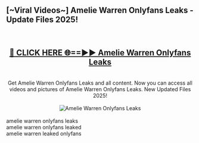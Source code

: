 <h2>[~Viral Videos~] Amelie Warren Onlyfans Leaks - Update Files 2025!</h2>
<br>
<div align="center">
<h2><a href="https://betterlinks.top/A2PfLJ" rel="nofollow">🔴 CLICK HERE 🌐==►► Amelie Warren Onlyfans Leaks</a></h2>
<br>
Get Amelie Warren Onlyfans Leaks and all content. Now you can access all videos and pictures of Amelie Warren Onlyfans Leaks. New Updated Files 2025!
<br>
<br>
<a href="https://betterlinks.top/A2PfLJ" rel="nofollow" data-target="animated-image.originalLink"><img src="https://i.ibb.co.com/WyWwxjT/player-gif2.gif" alt="Amelie Warren Onlyfans Leaks" style="max-width: 100%; display: inline-block;" data-target="animated-image.originalImage"></a>
</div>
<br>
amelie warren onlyfans leaks<br>
amelie warren onlyfans leaked<br>
amelie warren leaked onlyfans